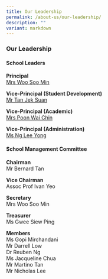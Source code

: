 ```yaml
---
title: Our Leadership
permalink: /about-us/our-leadership/
description: ""
variant: markdown
---
```

### **Our Leadership**
#### **School Leaders**
**Principal**<br>
[Mrs Woo Soo Min](mailto:catholic_jc@moe.edu.sg)

**Vice-Principal (Student Development)**<br>
[Mr Tan Jek Suan](mailto:catholic_jc@moe.edu.sg)

**Vice-Principal (Academic)**<br>
[Mrs Poon Wai Chin](mailto:catholic_jc@moe.edu.sg)

**Vice-Principal (Administration)**<br>
[Ms Ng Lee Yong](mailto:catholic_jc@moe.edu.sg)

#### **School Management Committee**
**Chairman**<br>
Mr Bernard Tan

**Vice Chairman**<br>
Assoc Prof Ivan Yeo

**Secretary**<br>
Mrs Woo Soo Min

**Treasurer**<br>
Ms Gwee Siew Ping

**Members**<br>
Ms Gopi Mirchandani<br>
Mr Darrell Low<br>
Dr Reuben Ng<br>
Ms Jacqueline Chua<br>
Mr Martino Tan <br>
Mr Nicholas Lee